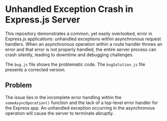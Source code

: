 # Unhandled Exception Crash in Express.js Server

This repository demonstrates a common, yet easily overlooked, error in Express.js applications: unhandled exceptions within asynchronous request handlers.  When an asynchronous operation within a route handler throws an error and that error is not properly handled, the entire server process can crash silently, leading to downtime and debugging challenges.

The `bug.js` file shows the problematic code. The `bugSolution.js` file presents a corrected version.

## Problem
The issue lies in the incomplete error handling within the `someAsyncOperation()` function and the lack of a top-level error handler for the Express app. An unhandled exception occurring in the asynchronous operation will cause the server to terminate abruptly.